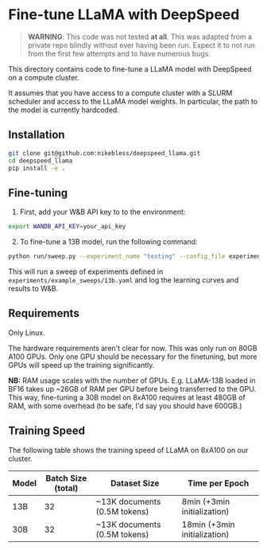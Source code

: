 # Fine-tune LLaMA with DeepSpeed

> **WARNING**: This code was not tested **at all**. This was adapted from a private repo blindly without ever having been run. Expect it to not run from the first few attempts and to have numerous bugs.

This directory contains code to fine-tune a LLaMA model with DeepSpeed on a compute cluster. 

It assumes that you have access to a compute cluster with a SLURM scheduler and access to the LLaMA model weights. In particular, the path to the model is currently hardcoded.

## Installation

```bash
git clone git@github.com:nikebless/deepspeed_llama.git
cd deepspeed_llama
pip install -e .
```

## Fine-tuning

1. First, add your W&B API key to to the environment:

```bash
export WANDB_API_KEY=your_api_key
```

2. To fine-tune a 13B model, run the following command:

```bash
python run/sweep.py --experiment_name "testing" --config_file experiments/example_sweeps/13b.yaml
```

This will run a sweep of experiments defined in `experiments/example_sweeps/13b.yaml` and log the learning curves and results to W&B.

## Requirements

Only Linux.

The hardware requirements aren't clear for now. This was only run on 80GB A100 GPUs. Only one GPU should be necessary for the finetuning, but more GPUs will speed up the training significantly. 

**NB:** RAM usage scales with the number of GPUs. E.g. LLaMA-13B loaded in BF16 takes up ~26GB of RAM per GPU before being transferred to the GPU. This way, fine-tuning a 30B model on 8xA100 requires at least 480GB of RAM, with some overhead (to be safe, I'd say you should have 600GB.)

## Training Speed

The following table shows the training speed of LLaMA on 8xA100 on our cluster.

| Model | Batch Size (total) | Dataset Size | Time per Epoch |
| --- | --- | --- | --- |
| 13B | 32 | ~13K documents (0.5M tokens) | 8min (+3min initialization) |
| 30B | 32 | ~13K documents (0.5M tokens) | 18min (+3min initialization) |
